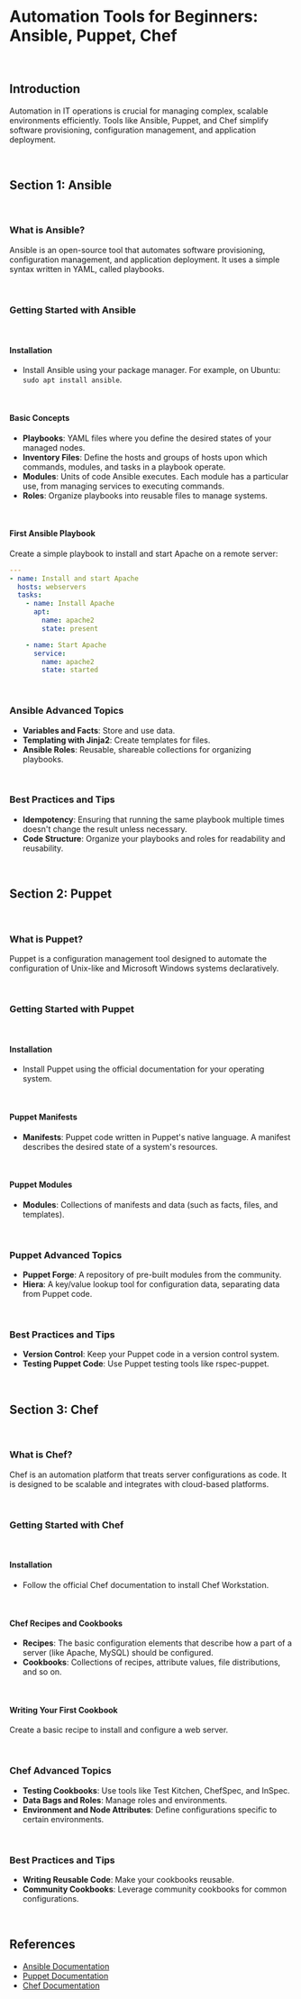 # Automation Tools for Beginners: Ansible, Puppet, Chef

<br>

## Introduction

Automation in IT operations is crucial for managing complex, scalable environments efficiently. Tools like Ansible, Puppet, and Chef simplify software provisioning, configuration management, and application deployment.

<br>

## Section 1: Ansible

<br>

### What is Ansible?

Ansible is an open-source tool that automates software provisioning, configuration management, and application deployment. It uses a simple syntax written in YAML, called playbooks.

<br>

### Getting Started with Ansible

<br>

#### Installation

- Install Ansible using your package manager. For example, on Ubuntu: `sudo apt install ansible`.

<br>

#### Basic Concepts

- **Playbooks**: YAML files where you define the desired states of your managed nodes.
- **Inventory Files**: Define the hosts and groups of hosts upon which commands, modules, and tasks in a playbook operate.
- **Modules**: Units of code Ansible executes. Each module has a particular use, from managing services to executing commands.
- **Roles**: Organize playbooks into reusable files to manage systems.

<br>

#### First Ansible Playbook

Create a simple playbook to install and start Apache on a remote server:

```yaml
---
- name: Install and start Apache
  hosts: webservers
  tasks:
    - name: Install Apache
      apt:
        name: apache2
        state: present

    - name: Start Apache
      service:
        name: apache2
        state: started
```

<br>

### Ansible Advanced Topics

- **Variables and Facts**: Store and use data.
- **Templating with Jinja2**: Create templates for files.
- **Ansible Roles**: Reusable, shareable collections for organizing playbooks.

<br>

### Best Practices and Tips

- **Idempotency**: Ensuring that running the same playbook multiple times doesn't change the result unless necessary.
- **Code Structure**: Organize your playbooks and roles for readability and reusability.

<br>

## Section 2: Puppet

<br>

### What is Puppet?

Puppet is a configuration management tool designed to automate the configuration of Unix-like and Microsoft Windows systems declaratively.

<br>

### Getting Started with Puppet

<br>

#### Installation

- Install Puppet using the official documentation for your operating system.

<br>

#### Puppet Manifests

- **Manifests**: Puppet code written in Puppet's native language. A manifest describes the desired state of a system's resources.

<br>

#### Puppet Modules

- **Modules**: Collections of manifests and data (such as facts, files, and templates).

<br>

### Puppet Advanced Topics

- **Puppet Forge**: A repository of pre-built modules from the community.
- **Hiera**: A key/value lookup tool for configuration data, separating data from Puppet code.

<br>

### Best Practices and Tips

- **Version Control**: Keep your Puppet code in a version control system.
- **Testing Puppet Code**: Use Puppet testing tools like rspec-puppet.

<br>

## Section 3: Chef

<br>

### What is Chef?

Chef is an automation platform that treats server configurations as code. It is designed to be scalable and integrates with cloud-based platforms.

<br>

### Getting Started with Chef

<br>

#### Installation

- Follow the official Chef documentation to install Chef Workstation.

<br>

#### Chef Recipes and Cookbooks

- **Recipes**: The basic configuration elements that describe how a part of a server (like Apache, MySQL) should be configured.
- **Cookbooks**: Collections of recipes, attribute values, file distributions, and so on.

<br>

#### Writing Your First Cookbook

Create a basic recipe to install and configure a web server.

<br>

### Chef Advanced Topics

- **Testing Cookbooks**: Use tools like Test Kitchen, ChefSpec, and InSpec.
- **Data Bags and Roles**: Manage roles and environments.
- **Environment and Node Attributes**: Define configurations specific to certain environments.

<br>

### Best Practices and Tips

- **Writing Reusable Code**: Make your cookbooks reusable.
- **Community Cookbooks**: Leverage community cookbooks for common configurations.

<br>

## References

- [Ansible Documentation](https://docs.ansible.com)
- [Puppet Documentation](https://puppet.com/docs)
- [Chef Documentation](https://docs.chef.io)

